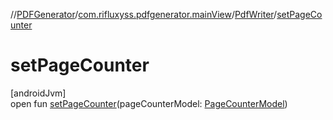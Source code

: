 //[PDFGenerator](../../../index.md)/[com.rifluxyss.pdfgenerator.mainView](../index.md)/[PdfWriter](index.md)/[setPageCounter](set-page-counter.md)

# setPageCounter

[androidJvm]\
open fun [setPageCounter](set-page-counter.md)(pageCounterModel: [PageCounterModel](../../com.rifluxyss.pdfgenerator.model/-page-counter-model/index.md))
